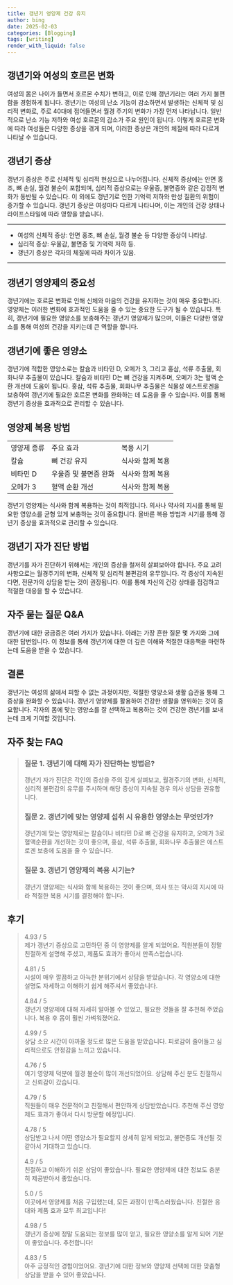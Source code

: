 ```yaml
---
title: 갱년기 영양제 건강 유지
author: bing
date: 2025-02-03
categories: [Blogging]
tags: [writing]
render_with_liquid: false
---
```



<h2 id='갱년기_여성과_호르몬_변화'>갱년기와 여성의 호르몬 변화</h2>

<p>여성의 몸은 나이가 들면서 호르몬 수치가 변하고, 이로 인해 갱년기라는 여러 가지 불편함을 경험하게 됩니다. 갱년기는 여성의 난소 기능이 감소하면서 발생하는 신체적 및 심리적 변화로, 주로 40대에 접어들면서 월경 주기의 변화가 가장 먼저 나타납니다. 일반적으로 난소 기능 저하와 여성 호르몬의 감소가 주요 원인이 됩니다. 이렇게 호르몬 변화에 따라 여성들은 다양한 증상을 겪게 되며, 이러한 증상은 개인의 체질에 따라 다르게 나타날 수 있습니다.</p>

<h2 id='갱년기_증상'>갱년기 증상</h2>

<p>갱년기 증상은 주로 신체적 및 심리적 현상으로 나누어집니다. 신체적 증상에는 안면 홍조, 뼈 손실, 월경 불순이 포함되며, 심리적 증상으로는 우울증, 불면증와 같은 감정적 변화가 동반될 수 있습니다. 이 외에도 갱년기로 인한 기억력 저하와 만성 질환의 위험이 증가할 수 있습니다. 갱년기 증상은 여성마다 다르게 나타나며, 이는 개인의 건강 상태나 라이프스타일에 따라 영향을 받습니다.</p>

<hr />

<ul>
    <li>여성의 신체적 증상: 안면 홍조, 뼈 손실, 월경 불순 등 다양한 증상이 나타남.</li>
    <li>심리적 증상: 우울감, 불면증 및 기억력 저하 등.</li>
    <li>갱년기 증상은 각자의 체질에 따라 차이가 있음.</li>
</ul>

<hr />

<h2 id='갱년기_영양제_소개'>갱년기 영양제의 중요성</h2>

<p>갱년기에는 호르몬 변화로 인해 신체와 마음의 건강을 유지하는 것이 매우 중요합니다. 영양제는 이러한 변화에 효과적인 도움을 줄 수 있는 중요한 도구가 될 수 있습니다. 특히, 갱년기에 필요한 영양소를 보충해주는 갱년기 영양제가 많으며, 이들은 다양한 영양소를 통해 여성의 건강을 지키는데 큰 역할을 합니다.</p>

<h2 id='갱년기에_좋은_영양소'>갱년기에 좋은 영양소</h2>

<p>갱년기에 적합한 영양소로는 칼슘과 비타민 D, 오메가 3, 그리고 홍삼, 석류 추출물, 회화나무 추출물이 있습니다. 칼슘과 비타민 D는 뼈 건강을 지켜주며, 오메가 3는 혈액 순환 개선에 도움이 됩니다. 홍삼, 석류 추출물, 회화나무 추출물은 식물성 에스트로겐을 보충하여 갱년기에 필요한 호르몬 변화를 완화하는 데 도움을 줄 수 있습니다. 이를 통해 갱년기 증상을 효과적으로 관리할 수 있습니다.</p>

<h2 id='영양제_복용_방법'>영양제 복용 방법</h2>

<table>
    <tr>
        <td>영양제 종류</td>
        <td>주요 효과</td>
        <td>복용 시기</td>
    </tr>
    <tr>
        <td>칼슘</td>
        <td>뼈 건강 유지</td>
        <td>식사와 함께 복용</td>
    </tr>
    <tr>
        <td>비타민 D</td>
        <td>우울증 및 불면증 완화</td>
        <td>식사와 함께 복용</td>
    </tr>
    <tr>
        <td>오메가 3</td>
        <td>혈액 순환 개선</td>
        <td>식사와 함께 복용</td>
    </tr>
</table>

<p>갱년기 영양제는 식사와 함께 복용하는 것이 최적입니다. 의사나 약사의 지시를 통해 필요한 영양소를 균형 있게 보충하는 것이 중요합니다. 올바른 복용 방법과 시기를 통해 갱년기 증상을 효과적으로 관리할 수 있습니다.</p>

<h2 id='자가진단_방법'>갱년기 자가 진단 방법</h2>

<p>갱년기를 자가 진단하기 위해서는 개인의 증상을 철저히 살펴보아야 합니다. 주요 고려 사항으로는 월경주기의 변화, 신체적 및 심리적 불편감의 유무입니다. 각 증상이 지속된다면, 전문가의 상담을 받는 것이 권장됩니다. 이를 통해 자신의 건강 상태를 점검하고 적절한 대응을 할 수 있습니다.</p>

<h2 id='갱년기_QNA'>자주 묻는 질문 Q&A</h2>

<p>갱년기에 대한 궁금증은 여러 가지가 있습니다. 아래는 가장 흔한 질문 몇 가지와 그에 대한 답변입니다. 이 정보를 통해 갱년기에 대한 더 깊은 이해와 적절한 대응책을 마련하는데 도움을 받을 수 있습니다.</p>

<h2 id='결론'>결론</h2>

<p>갱년기는 여성의 삶에서 피할 수 없는 과정이지만, 적절한 영양소와 생활 습관을 통해 그 증상을 완화할 수 있습니다. 갱년기 영양제를 활용하여 건강한 생활을 영위하는 것이 중요합니다. 각자의 몸에 맞는 영양소를 잘 선택하고 복용하는 것이 건강한 갱년기를 보내는데 크게 기여할 것입니다.</p>


<h2 id='자주_찾는_FAQ'>자주 찾는 FAQ</h2>
<div itemscope="" itemtype="https://schema.org/FAQPage"> 
<blockquote> 
<div itemscope="" itemprop="mainEntity" itemtype="https://schema.org/Question"> 
<h3 itemprop="name">질문 1. 갱년기에 대해 자가 진단하는 방법은?</h3> 
<div itemscope="" itemprop="acceptedAnswer" itemtype="https://schema.org/Answer"> 
<span itemprop="text"> 
<p>갱년기 자가 진단은 각인의 증상을 주의 깊게 살펴보고, 월경주기의 변화, 신체적, 심리적 불편감의 유무를 주시하며 해당 증상이 지속될 경우 의사 상담을 권유합니다.</p> 
</span> 
</div> 
</div> 

<div itemscope="" itemprop="mainEntity" itemtype="https://schema.org/Question"> 
<h3 itemprop="name">질문 2. 갱년기에 맞는 영양제 섭취 시 유용한 영양소는 무엇인가?</h3> 
<div itemscope="" itemprop="acceptedAnswer" itemtype="https://schema.org/Answer"> 
<span itemprop="text"> 
<p>갱년기에 맞는 영양제로는 칼슘이나 비타민 D로 뼈 건강을 유지하고, 오메가 3로 혈액순환을 개선하는 것이 좋으며, 홍삼, 석류 추출물, 회화나무 추출물은 에스트로겐 보충에 도움을 줄 수 있습니다.</p> 
</span> 
</div> 
</div> 

<div itemscope="" itemprop="mainEntity" itemtype="https://schema.org/Question"> 
<h3 itemprop="name">질문 3. 갱년기 영양제의 복용 시기는?</h3> 
<div itemscope="" itemprop="acceptedAnswer" itemtype="https://schema.org/Answer"> 
<span itemprop="text"> 
<p>갱년기 영양제는 식사와 함께 복용하는 것이 좋으며, 의사 또는 약사의 지시에 따라 적절한 복용 시기를 결정해야 합니다.</p> 
</span> 
</div> 
</div> 
</blockquote> 
</div>
<h2 id='후기'>후기</h2>
<div itemscope itemtype="https://schema.org/Product">
  <blockquote>
  <div itemprop="review" itemscope itemtype="https://schema.org/Review">
      <div itemprop="reviewRating" itemscope itemtype="https://schema.org/Rating"> <span itemprop="ratingValue">4.93</span> / <span itemprop="bestRating">5</span> </div>
      <span itemprop="reviewBody">제가 갱년기 증상으로 고민하던 중 이 영양제를 알게 되었어요. 직원분들이 정말 친절하게 설명해 주셨고, 제품도 효과가 좋아서 만족스럽습니다.</span>
  </div>
  <br>
  <div itemprop="review" itemscope itemtype="https://schema.org/Review">
      <div itemprop="reviewRating" itemscope itemtype="https://schema.org/Rating"> <span itemprop="ratingValue">4.81</span> / <span itemprop="bestRating">5</span> </div>
      <span itemprop="reviewBody">시설이 매우 깔끔하고 아늑한 분위기에서 상담을 받았습니다. 각 영양소에 대한 설명도 자세하고 이해하기 쉽게 해주셔서 좋았습니다.</span>
  </div>
  <br>
  <div itemprop="review" itemscope itemtype="https://schema.org/Review">
      <div itemprop="reviewRating" itemscope itemtype="https://schema.org/Rating"> <span itemprop="ratingValue">4.84</span> / <span itemprop="bestRating">5</span> </div>
      <span itemprop="reviewBody">갱년기 영양제에 대해 자세히 알아볼 수 있었고, 필요한 것들을 잘 추천해 주었습니다. 복용 후 몸이 훨씬 가벼워졌어요.</span>
  </div>
  <br>
  <div itemprop="review" itemscope itemtype="https://schema.org/Review">
      <div itemprop="reviewRating" itemscope itemtype="https://schema.org/Rating"> <span itemprop="ratingValue">4.99</span> / <span itemprop="bestRating">5</span> </div>
      <span itemprop="reviewBody">상담 소요 시간이 아까울 정도로 많은 도움을 받았습니다. 피로감이 줄어들고 심리적으로도 안정감을 느끼고 있습니다.</span>
  </div>
  <br>
  <div itemprop="review" itemscope itemtype="https://schema.org/Review">
      <div itemprop="reviewRating" itemscope itemtype="https://schema.org/Rating"> <span itemprop="ratingValue">4.76</span> / <span itemprop="bestRating">5</span> </div>
      <span itemprop="reviewBody">여기 영양제 덕분에 월경 불순이 많이 개선되었어요. 상담해 주신 분도 친절하시고 신뢰감이 갔습니다.</span>
  </div>
  <br>
  <div itemprop="review" itemscope itemtype="https://schema.org/Review">
      <div itemprop="reviewRating" itemscope itemtype="https://schema.org/Rating"> <span itemprop="ratingValue">4.79</span> / <span itemprop="bestRating">5</span> </div>
      <span itemprop="reviewBody">직원들이 매우 전문적이고 친절해서 편안하게 상담받았습니다. 추천해 주신 영양제도 효과가 좋아서 다시 방문할 예정입니다.</span>
  </div>
  <br>
  <div itemprop="review" itemscope itemtype="https://schema.org/Review">
      <div itemprop="reviewRating" itemscope itemtype="https://schema.org/Rating"> <span itemprop="ratingValue">4.78</span> / <span itemprop="bestRating">5</span> </div>
      <span itemprop="reviewBody">상담받고 나서 어떤 영양소가 필요할지 상세히 알게 되었고, 불면증도 개선될 것 같아서 기대하고 있습니다.</span>
  </div>
  <br>
  <div itemprop="review" itemscope itemtype="https://schema.org/Review">
      <div itemprop="reviewRating" itemscope itemtype="https://schema.org/Rating"> <span itemprop="ratingValue">4.9</span> / <span itemprop="bestRating">5</span> </div>
      <span itemprop="reviewBody">친절하고 이해하기 쉬운 상담이 좋았습니다. 필요한 영양제에 대한 정보도 충분히 제공받아서 좋았습니다.</span>
  </div>
  <br>
  <div itemprop="review" itemscope itemtype="https://schema.org/Review">
      <div itemprop="reviewRating" itemscope itemtype="https://schema.org/Rating"> <span itemprop="ratingValue">5.0</span> / <span itemprop="bestRating">5</span> </div>
      <span itemprop="reviewBody">이곳에서 영양제를 처음 구입했는데, 모든 과정이 만족스러웠습니다. 친절한 응대와 제품 효과 모두 최고입니다!</span>
  </div>
  <br>
  <div itemprop="review" itemscope itemtype="https://schema.org/Review">
      <div itemprop="reviewRating" itemscope itemtype="https://schema.org/Rating"> <span itemprop="ratingValue">4.98</span> / <span itemprop="bestRating">5</span> </div>
      <span itemprop="reviewBody">갱년기 증상에 정말 도움되는 정보를 많이 얻고, 필요한 영양소를 알게 되어 기분이 좋았습니다. 추천합니다!</span>
  </div>
  <br>
  <div itemprop="review" itemscope itemtype="https://schema.org/Review">
      <div itemprop="reviewRating" itemscope itemtype="https://schema.org/Rating"> <span itemprop="ratingValue">4.83</span> / <span itemprop="bestRating">5</span> </div>
      <span itemprop="reviewBody">아주 긍정적인 경험이었어요. 갱년기에 대한 정보와 영양제 선택에 대한 맞춤형 상담을 받을 수 있어 좋았습니다.</span>
  </div>
  </blockquote>
</div>
